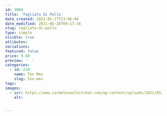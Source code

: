 ```yaml
---
id: 3004
title: 'Tagliata di Pollo'
date_created: 2021-05-27T23:06:04
date_modified: 2021-05-28T09:17:16
slug: tagliata-di-pollo
type: simple
visible: true
attibutes: 
variations:
featured: false
price: 9.50
preview: '  '
categories: 
  - id: 210
    name: Tex Mex
    slug: tex-mex
tags: 
images: 
  - scr: https://www.carmelosoulkitchen.com/wp-content/uploads/2021/05/TAGLIATA-DI-POLLO.png
    alt: 


---
```



